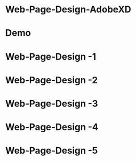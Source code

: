 # Web-Page-Design-AdobeXD
# Demo

# Web-Page-Design -1
# Web-Page-Design -2
# Web-Page-Design -3
# Web-Page-Design -4
# Web-Page-Design -5